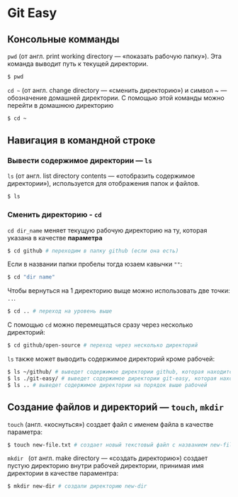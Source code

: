 # Git Easy

## Консольные комманды

`pwd` (от англ. print working directory — «показать рабочую папку»). Эта команда выводит путь к текущей директории.

```bash
$ pwd
```

`cd ~` (от англ. change directory — «сменить директорию») и символ ~ — обозначение домашней директории. С помощью этой команды можно перейти в домашнюю директорию

```bash
$ cd ~
```

## Навигация в командной строке 
### Вывести содержимое директории — `ls`

`ls` (от англ. list directory contents — «отобразить содержимое директории»), используется для отображения папок и файлов.

```bash
$ ls
```

### Сменить директорию - `cd`

`cd dir_name` меняет текущую рабочую директорию на ту, которая указана в качестве **параметра**

```bash
$ cd github # переходим в папку github (если она есть)
```

Если в названии папки пробелы тогда юзаем кавычки `""`:

```bash
$ cd "dir name"
```

Чтобы вернуться на 1 директорию выще можно использовать две точки: `..`.

```bash
$ cd .. # переход на уровень выше
```

С помощью `cd` можно перемещаться сразу через несколько директорий:

```bash
$ cd github/open-source # переход через несколько директорий
```

`ls` также может выводить содержимое директорий кроме рабочей:

```bash
$ ls ~/github/ # выведет содержимое директории github, которая находится в домашней директории
$ ls ./git-easy/ # выведет содержимое директории git-easy, которая находится в рабочей директории
$ ls .. # выведет содержимое директории на порядок выше рабочей 
```

## Создание файлов и директорий — `touch`, `mkdir`

`touch` (англ. «коснуться») создает файл с именем файла в качестве параметра:

```bash
$ touch new-file.txt # создает новый текстовый файл с названием new-file  
```

`mkdir ` (от англ. make directory — «создать директорию») создает пустую директорию внутри рабочей директории, принимая имя директории в качестве параментра: 

```bash
$ mkdir new-dir # создали директорию new-dir
```
